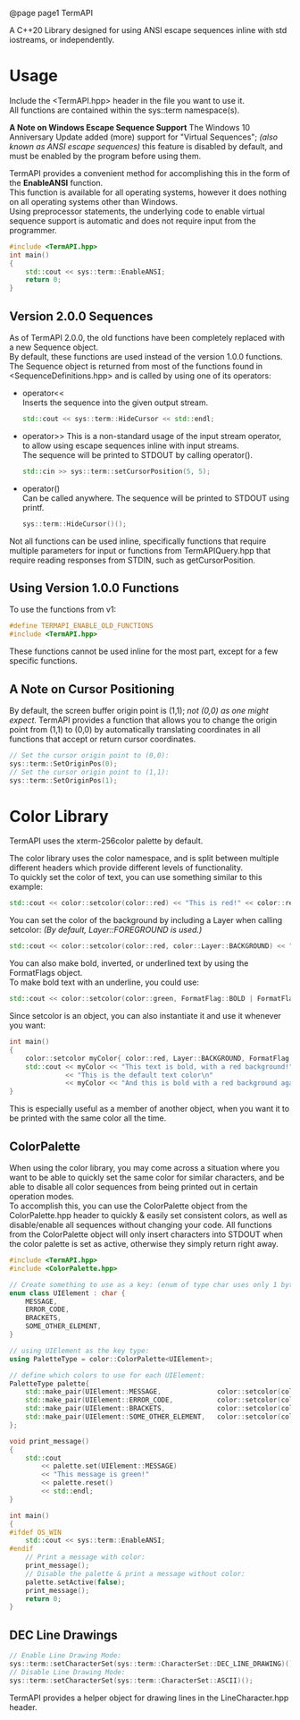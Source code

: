 @page page1 TermAPI

A C++20 Library designed for using ANSI escape sequences inline with std iostreams, or independently.


# Usage
Include the \<TermAPI.hpp\> header in the file you want to use it.  
All functions are contained within the sys::term namespace(s).

__A Note on Windows Escape Sequence Support__ 
The Windows 10 Anniversary Update added (more) support for "Virtual Sequences"; _(also known as ANSI escape sequences)_ 
this feature is disabled by default, and must be enabled by the program before using them.

TermAPI provides a convenient method for accomplishing this in the form of the __EnableANSI__ function.  
This function is available for all operating systems, however it does nothing on all operating systems other than Windows.  
Using preprocessor statements, the underlying code to enable virtual sequence support is automatic and does not require input from the programmer.  
```cpp
#include <TermAPI.hpp>
int main()
{
	std::cout << sys::term::EnableANSI;
	return 0;
}
```


## Version 2.0.0 Sequences
As of TermAPI 2.0.0, the old functions have been completely replaced with a new Sequence object.  
By default, these functions are used instead of the version 1.0.0 functions.  
The Sequence object is returned from most of the functions found in \<SequenceDefinitions.hpp\> and is called by using one of its operators:  
- operator<<  
  Inserts the sequence into the given output stream.
  ```cpp
  std::cout << sys::term::HideCursor << std::endl;
  ```
- operator>>
  This is a non-standard usage of the input stream operator, to allow using escape sequences inline with input streams.  
  The sequence will be printed to STDOUT by calling operator().
  ```cpp
  std::cin >> sys::term::setCursorPosition(5, 5);
  ```
- operator()  
  Can be called anywhere. The sequence will be printed to STDOUT using printf.
  ```cpp
  sys::term::HideCursor()();
  ```
Not all functions can be used inline, specifically functions that require multiple parameters for input or functions from TermAPIQuery.hpp that require reading responses from STDIN, such as getCursorPosition.  
  
## Using Version 1.0.0 Functions
To use the functions from v1:
```cpp
#define TERMAPI_ENABLE_OLD_FUNCTIONS
#include <TermAPI.hpp>
```

These functions cannot be used inline for the most part, except for a few specific functions.

## A Note on Cursor Positioning
By default, the screen buffer origin point is (1,1); _not (0,0) as one might expect._
TermAPI provides a function that allows you to change the origin point from (1,1) to (0,0) by automatically translating coordinates in all functions that accept or return cursor coordinates.
```cpp
// Set the cursor origin point to (0,0):
sys::term::SetOriginPos(0);
// Set the cursor origin point to (1,1):
sys::term::SetOriginPos(1);
```

# Color Library
TermAPI uses the xterm-256color palette by default.  

The color library uses the color namespace, and is split between multiple different headers which provide different levels of functionality.  
To quickly set the color of text, you can use something similar to this example:
```cpp
std::cout << color::setcolor(color::red) << "This is red!" << color::reset() << '\n';
```
You can set the color of the background by including a Layer when calling setcolor: _(By default, Layer::FOREGROUND is used.)_
```cpp
std::cout << color::setcolor(color::red, color::Layer::BACKGROUND) << "My background is red!" << color::reset() << '\n';
```
You can also make bold, inverted, or underlined text by using the FormatFlags object.  
To make bold text with an underline, you could use:
```cpp
std::cout << color::setcolor(color::green, FormatFlag::BOLD | FormatFlag::UNDERLINE) << "This is bold!" << color::reset() << '\n';
```

Since setcolor is an object, you can also instantiate it and use it whenever you want:
```cpp
int main()
{
	color::setcolor myColor{ color::red, Layer::BACKGROUND, FormatFlag::BOLD };
	std::cout << myColor << "This text is bold, with a red background!" << color::reset() << '\n'
			  << "This is the default text color\n"
			  << myColor << "And this is bold with a red background again!" << color::reset() << '\n';
}
```
This is especially useful as a member of another object, when you want it to be printed with the same color all the time.  

## ColorPalette
When using the color library, you may come across a situation where you want to be able to quickly set the same color for similar characters, and be able to disable all color sequences from being printed out in certain operation modes.  
To accomplish this, you can use the ColorPalette object from the ColorPalette.hpp header to quickly & easily set consistent colors, as well as disable/enable all sequences without changing your code.
All functions from the ColorPalette object will only insert characters into STDOUT when the color palette is set as active, otherwise they simply return right away.

```cpp
#include <TermAPI.hpp>
#include <ColorPalette.hpp>

// Create something to use as a key: (enum of type char uses only 1 byte, so is very useful)
enum class UIElement : char {
	MESSAGE,
	ERROR_CODE,
	BRACKETS,
	SOME_OTHER_ELEMENT,
}

// using UIElement as the key type:
using PaletteType = color::ColorPalette<UIElement>;

// define which colors to use for each UIElement:
PaletteType palette{
	std::make_pair(UIElement::MESSAGE, 				color::setcolor(color::green)),
	std::make_pair(UIElement::ERROR_CODE, 			color::setcolor(color::intense_red)),
	std::make_pair(UIElement::BRACKETS, 			color::setcolor(color::white, color::Layer::FOREGROUND, color::FormatFlag::BOLD | color::FormatFlag::INVERT)),
	std::make_pair(UIElement::SOME_OTHER_ELEMENT, 	color::setcolor(color::orange)),
};

void print_message()
{
	std::cout 
		<< palette.set(UIElement::MESSAGE)
		<< "This message is green!"
		<< palette.reset() 
		<< std::endl;
}

int main()
{
#ifdef OS_WIN
	std::cout << sys::term::EnableANSI;
#endif
	// Print a message with color:
	print_message();
	// Disable the palette & print a message without color:
	palette.setActive(false);
	print_message();
	return 0;
}
```


## DEC Line Drawings
```cpp
// Enable Line Drawing Mode:
sys::term::setCharacterSet(sys::term::CharacterSet::DEC_LINE_DRAWING)();
// Disable Line Drawing Mode:
sys::term::setCharacterSet(sys::term::CharacterSet::ASCII)();
```
TermAPI provides a helper object for drawing lines in the LineCharacter.hpp header.  
